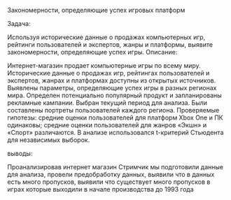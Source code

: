 Закономерности, определяющие успех игровых платформ

Задача:

Используя исторические данные о продажах компьютерных игр, рейтинги пользователей и экспертов, жанры и платформы, выявите закономерности, определяющие успех игры.
Описание:

Интернет-магазин продает компьютерные игры по всему миру. Исторические данные о продажах игр, рейтингах пользователей и экспертов, жанрах и платформах доступны из открытых источников. Выявлены параметры, определяющие успех игры в разных регионах мира. Определен потенциально популярный продукт и запланированы рекламные кампании. Выбран текущий период для анализа. Были составлены портреты пользователей каждого региона. Проверяемые гипотезы: средние оценки пользователей для платформ Xbox One и ПК одинаковы; средние оценки пользователей для жанров «Экшн» и «Спорт» различаются. В анализе использовался t-критерий Стьюдента для независимых выборок.

выводы:

Проанализировав интернет магазин Стримчик мы подготовили данные для анализа, провели предобработку данных, выявили что в данных есть много пропусков, выявили что существует много пропусков в играх которые выходили в начале производства до 1993 года

